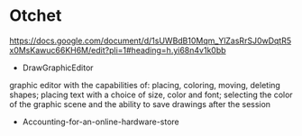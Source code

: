 # Otchet

https://docs.google.com/document/d/1sUWBdB10Mqm_YlZasRrSJ0wDqtR5x0MsKawuc66KH6M/edit?pli=1#heading=h.yi68n4v1k0bb


- DrawGraphicEditor

graphic editor with the capabilities of: placing, coloring, moving, deleting shapes; placing text with a choice of size, color and font; selecting the color of the graphic scene and the ability to save drawings after the session

- Accounting-for-an-online-hardware-store
